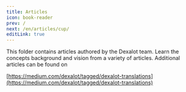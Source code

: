 ```yaml
---
title: Articles
icon: book-reader
prev: /
next: /en/articles/cup/
editLink: true
---
```


This folder contains articles authored by the Dexalot team.  Learn the concepts background and vision from a variety of articles.  Additional articles can be found on

[https://medium.com/dexalot/tagged/dexalot-translations](https://medium.com/dexalot/tagged/dexalot-translations)
